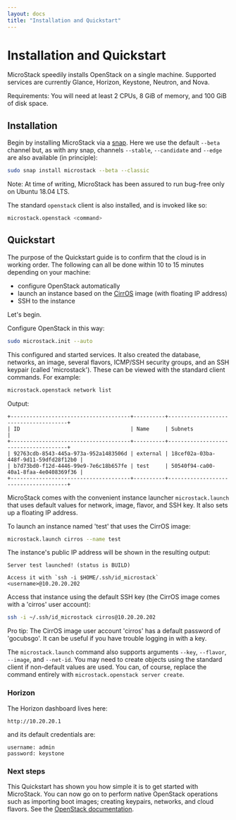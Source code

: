 ```yaml
---
layout: docs
title: "Installation and Quickstart"
---
```


# Installation and Quickstart

MicroStack speedily installs OpenStack on a single machine. Supported services
are currently Glance, Horizon, Keystone, Neutron, and Nova.

<div class="p-notification--information">
  <p class="p-notification__response">
    <span class="p-notification__status">Requirements:</span>
    You will need at least 2 CPUs, 8 GiB of memory, and 100 GiB of disk space.
  </p>
</div>

## Installation

Begin by installing MicroStack via a [snap][microstack-snap]. Here we use the
default `--beta` channel but, as with any snap, channels `--stable`,
`--candidate` and `--edge` are also available (in principle):

```bash
sudo snap install microstack --beta --classic
```

<div class="p-notification--information">
  <p class="p-notification__response">
    <span class="p-notification__status">Note:</span>
    At time of writing, MicroStack has been assured to run bug-free only on
    Ubuntu 18.04 LTS.
  </p>
</div>

The standard `openstack` client is also installed, and is invoked like so:

```bash
microstack.openstack <command>
```

## Quickstart

The purpose of the Quickstart guide is to confirm that the cloud is in working
order. The following can all be done within 10 to 15 minutes depending on your
machine:

- configure OpenStack automatically
- launch an instance based on the [CirrOS][openstack-cirros] image (with
  floating IP address)
- SSH to the instance

Let's begin.

Configure OpenStack in this way:

```bash
sudo microstack.init --auto
```

This configured and started services. It also created the database, networks,
an image, several flavors, ICMP/SSH security groups, and an SSH keypair (called
'microstack'). These can be viewed with the standard client commands. For
example:

```bash
microstack.openstack network list
```

Output:

```no-highlight
+--------------------------------------+----------+--------------------------------------+
| ID                                   | Name     | Subnets                              |
+--------------------------------------+----------+--------------------------------------+
| 92763cdb-8543-445a-973a-952a1483506d | external | 18cef02a-03ba-448f-9d11-59dfd28f12b0 |
| b7d73bd0-f12d-4446-99e9-7e6c18b657fe | test     | 50540f94-ca00-40a1-8faa-4e0408369f36 |
+--------------------------------------+----------+--------------------------------------+
```

MicroStack comes with the convenient instance launcher ``microstack.launch``
that uses default values for network, image, flavor, and SSH key. It also sets
up a floating IP address.

To launch an instance named 'test' that uses the CirrOS image:

```bash
microstack.launch cirros --name test
```

The instance's public IP address will be shown in the resulting output:

```no-highlight
Server test launched! (status is BUILD)

Access it with `ssh -i $HOME/.ssh/id_microstack` <username>@10.20.20.202
```

Access that instance using the default SSH key (the CirrOS image comes with a
'cirros' user account):

```bash
ssh -i ~/.ssh/id_microstack cirros@10.20.20.202
```

<div class="p-notification--positive">
  <p class="p-notification__response">
    <span class="p-notification__status">Pro tip:</span>
    The CirrOS image user account 'cirros' has a default password of
    'gocubsgo'. It can be useful if you have trouble logging in with a key.
  </p>
</div>

The ``microstack.launch`` command also supports arguments ``--key``,
``--flavor``, ``--image``, and ``--net-id``. You may need to create objects
using the standard client if non-default values are used. You can, of course,
replace the command entirely with ``microstack.openstack server create``.

### Horizon

The Horizon dashboard lives here:

`http://10.20.20.1`

and its default credentials are:

```no-highlight
username: admin
password: keystone
```

### Next steps

This Quickstart has shown you how simple it is to get started with MicroStack.
You can now go on to perform native OpenStack operations such as importing boot
images; creating keypairs, networks, and cloud flavors. See the [OpenStack
documentation][openstack-docs].

<!-- LINKS -->

[microstack-snap]: https://snapcraft.io/microstack
[openstack-cirros]: https://docs.openstack.org/image-guide/obtain-images.html#cirros-test
[openstack-docs]: https://docs.openstack.org/
